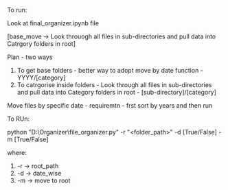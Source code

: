 To run:

Look at final_organizer.ipynb file

[base_move -> Look throuogh all files in sub-directories and pull data into Catrgory folders in root]

Plan - two ways

1. To get base folders - better way to adopt move by date function - YYYY/[category]
2. To catrgorise inside folders - Look through all files in sub-directories and pull data into Category folders in root - [sub-directory]/[category]

Move files by specific date - requiremtn - frst sort by years and then run

To RUn:

python "D:\Organizer\file_organizer.py" -r "<folder_path>" -d [True/False] -m [True/False]

where:
 1. -r -> root_path
 2. -d -> date_wise
 3. -m -> move to root